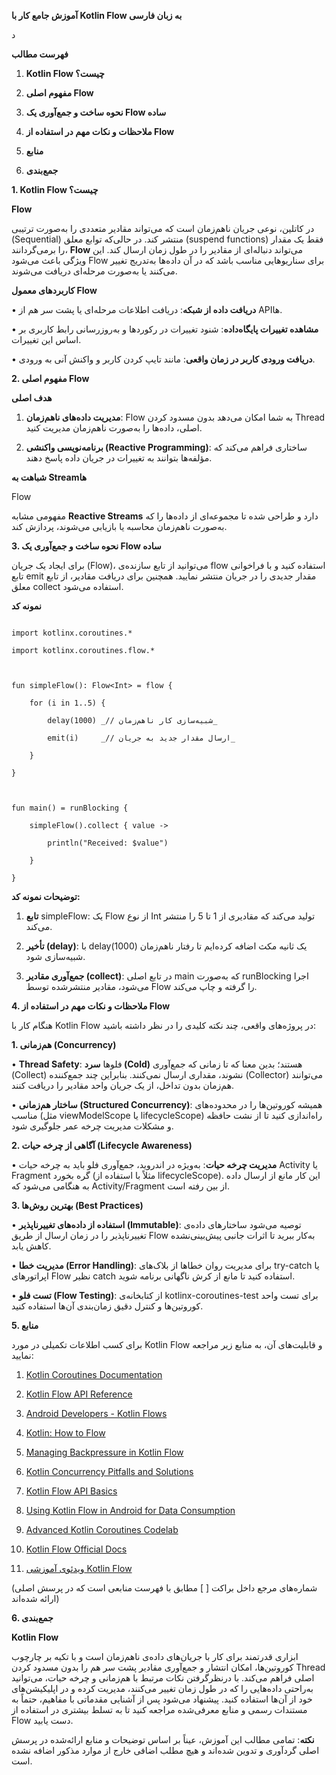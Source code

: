 

**آموزش جامع کار با Kotlin Flow به زبان فارسی**

  

د
  

**فهرست مطالب**

1. **Kotlin Flow
    چیست؟**

2. **مفهوم اصلی Flow**

3. **نحوه ساخت و جمع‌آوری یک Flow ساده**

4. **ملاحظات و نکات مهم در استفاده از Flow**

5. **منابع**

6. **جمع‌بندی**

  

**1. Kotlin Flow چیست؟**

  

**Flow**

 در کاتلین، نوعی جریان ناهم‌زمان است که می‌تواند مقادیر متعددی را به‌صورت ترتیبی (Sequential) منتشر کند. در حالی‌که توابع معلق (suspend functions) فقط یک مقدار را برمی‌گردانند، **Flow**‌ می‌تواند دنباله‌ای از مقادیر را در طول زمان ارسال کند. این ویژگی باعث می‌شود Flow برای سناریوهایی مناسب باشد که در آن داده‌ها به‌تدریج تغییر می‌کنند یا به‌صورت مرحله‌ای دریافت می‌شوند.

  

**کاربردهای معمول Flow**

• **دریافت داده از شبکه**: دریافت اطلاعات مرحله‌ای یا پشت سر هم از APIها.

• **مشاهده تغییرات پایگاه‌داده**: شنود تغییرات در رکوردها و به‌روزرسانی رابط کاربری بر اساس این تغییرات.

• **دریافت ورودی کاربر در زمان واقعی**: مانند تایپ کردن کاربر و واکنش آنی به ورودی.

  

**2. مفهوم اصلی Flow**

  

**هدف اصلی**

1. **مدیریت داده‌های ناهم‌زمان**: Flow به شما امکان می‌دهد بدون مسدود کردن Thread اصلی، داده‌ها را به‌صورت ناهم‌زمان مدیریت کنید.

2. **برنامه‌نویسی واکنشی (Reactive Programming)**: ساختاری فراهم می‌کند که مؤلفه‌ها بتوانند به تغییرات در جریان داده پاسخ دهند.

  

**شباهت به Streamها**

  

Flow

 مفهومی مشابه **Reactive Streams** دارد و طراحی شده تا مجموعه‌ای از داده‌ها را که به‌صورت ناهم‌زمان محاسبه یا بازیابی می‌شوند، پردازش کند.

  

**3. نحوه ساخت و جمع‌آوری یک Flow ساده**

  

برای ایجاد یک جریان (Flow)، می‌توانید از تابع سازنده‌ی flow استفاده کنید و با فراخوانی تابع emit مقدار جدیدی را در جریان منتشر نمایید. همچنین برای دریافت مقادیر، از تابع معلق collect استفاده می‌شود.

  

**نمونه کد**

  
```

import kotlinx.coroutines.*

import kotlinx.coroutines.flow.*

  

fun simpleFlow(): Flow<Int> = flow {

    for (i in 1..5) {

        delay(1000) _// شبیه‌سازی کار ناهم‌زمان_

        emit(i)     _// ارسال مقدار جدید به جریان_

    }

}

  

fun main() = runBlocking {

    simpleFlow().collect { value ->

        println("Received: $value")

    }

}

```
  

**توضیحات نمونه کد:**

1. **تابع** simpleFlow: یک Flow از نوع Int تولید می‌کند که مقادیری از 1 تا 5 را منتشر می‌کند.

2. **تأخیر (delay)**: با delay(1000) یک ثانیه مکث اضافه کرده‌ایم تا رفتار ناهم‌زمان شبیه‌سازی شود.

3. **جمع‌آوری مقادیر (collect)**: در تابع اصلی main که به‌صورت runBlocking اجرا می‌شود، مقادیر منتشرشده توسط Flow را گرفته و چاپ می‌کند.

  

**4. ملاحظات و نکات مهم در استفاده از Flow**

  

هنگام کار با Kotlin Flow در پروژه‌های واقعی، چند نکته کلیدی را در نظر داشته باشید:

  

**1. هم‌زمانی (Concurrency)**

• **Thread Safety**: 
فلوها **سرد (Cold)** هستند؛ بدین معنا که تا زمانی که جمع‌آوری (Collect) نشوند، مقداری ارسال نمی‌کنند. بنابراین چند جمع‌کننده (Collector) می‌توانند هم‌زمان بدون تداخل، از یک جریان واحد مقادیر را دریافت کنند.

• **ساختار هم‌زمانی (Structured Concurrency)**: همیشه کوروتین‌ها را در محدوده‌های مناسب (مثل viewModelScope یا lifecycleScope) راه‌اندازی کنید تا از نشت حافظه و مشکلات مدیریت چرخه عمر جلوگیری شود.

  

**2. آگاهی از چرخه حیات (Lifecycle Awareness)**

• **مدیریت چرخه حیات**: به‌ویژه در اندروید، جمع‌آوری فلو باید به چرخه حیات Activity یا Fragment گره بخورد (مثلاً با استفاده از lifecycleScope). این کار مانع از ارسال داده به هنگامی می‌شود که Activity/Fragment از بین رفته است.

  

**3. بهترین روش‌ها (Best Practices)**

• **استفاده از داده‌های تغییرناپذیر (Immutable)**: توصیه می‌شود ساختارهای داده‌ی تغییرناپذیر را در زمان ارسال از طریق Flow به‌کار ببرید تا اثرات جانبی پیش‌بینی‌نشده کاهش یابد.

• **مدیریت خطا (Error Handling)**: برای مدیریت روان خطاها از بلاک‌های try-catch یا اپراتورهای Flow نظیر catch استفاده کنید تا مانع از کرش ناگهانی برنامه شوید.

• **تست فلو (Flow Testing)**: از کتابخانه‌ی kotlinx-coroutines-test برای تست واحد کوروتین‌ها و کنترل دقیق زمان‌بندی آن‌ها استفاده کنید.

  

**5. منابع**

  

برای کسب اطلاعات تکمیلی در مورد Kotlin Flow و قابلیت‌های آن، به منابع زیر مراجعه نمایید:

1. [Kotlin Coroutines Documentation](https://kotlinlang.org/docs/coroutines-guide.html)

2. [Kotlin Flow API Reference](https://kotlinlang.org/api/kotlinx.coroutines/kotlinx-coroutines-core/kotlinx/coroutines/flow/-flow/)

3. [Android Developers - Kotlin Flows](https://developer.android.com/kotlin/flow)

4. [Kotlin: How to Flow](https://rommansabbir.com/kotlin-how-to-flow)

5. [Managing Backpressure in Kotlin Flow](https://blog.stackademic.com/managing-backpressure-in-kotlin-flow-preventing-overloading-downstream-consumers-c878100c0f81?gi=c93f562a65f1)

6. [Kotlin Concurrency Pitfalls and Solutions](https://moldstud.com/articles/p-kotlin-concurrency-pitfalls-and-solutions)

7. [Kotlin Flow API Basics](https://www.dhiwise.com/post/kotlin-flow-api-basics)

8. [Using Kotlin Flow in Android for Data Consumption](https://dashwave.io/blog/using-kotlin-flow-in-android-for-data-consumption/)

9. [Advanced Kotlin Coroutines Codelab](https://developer.android.com/codelabs/advanced-kotlin-coroutines)

10. [Kotlin Flow Official Docs](https://kotlinlang.org/docs/flow.html)

11. [ویدئوی آموزشی Kotlin Flow](https://www.youtube.com/watch?v=tYcqn48SMT8)

  

(شماره‌های مرجع داخل براکت [ ] مطابق با فهرست منابعی است که در پرسش اصلی ارائه شده‌اند)

  

**6. جمع‌بندی**

  

**Kotlin Flow**

 ابزاری قدرتمند برای کار با جریان‌های داده‌ی ناهم‌زمان است و با تکیه بر چارچوب کوروتین‌ها، امکان انتشار و جمع‌آوری مقادیر پشت سر هم را بدون مسدود کردن Thread اصلی فراهم می‌کند. با درنظرگرفتن نکات مرتبط با هم‌زمانی و چرخه حیات، می‌توانید به‌راحتی داده‌هایی را که در طول زمان تغییر می‌کنند، مدیریت کرده و در اپلیکیشن‌های خود از آن‌ها استفاده کنید. پیشنهاد می‌شود پس از آشنایی مقدماتی با مفاهیم، حتماً به مستندات رسمی و منابع معرفی‌شده مراجعه کنید تا به تسلط بیشتری در استفاده از Flow دست یابید.

  

**نکته**: تمامی مطالب این آموزش، عیناً بر اساس توضیحات و منابع ارائه‌شده در پرسش اصلی گردآوری و تدوین شده‌اند و هیچ مطلب اضافی خارج از موارد مذکور اضافه نشده است.